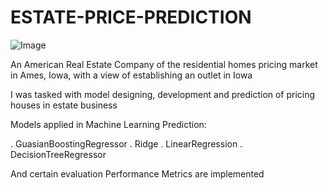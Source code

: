 # ESTATE-PRICE-PREDICTION

![Image](https://th.bing.com/th?id=OIP.o37w5uMz71CYpIU94NtriAHaHa&w=250&h=250&c=8&rs=1&qlt=90&o=6&dpr=1.1&pid=3.1&rm=2)


An American Real Estate Company of the residential homes pricing market in Ames, Iowa, with a view of establishing an outlet in Iowa

I was tasked with model designing, development and prediction of pricing houses in estate business

Models applied in Machine Learning Prediction:

. GuasianBoostingRegressor
. Ridge
. LinearRegression
. DecisionTreeRegressor

And certain evaluation Performance Metrics are implemented
